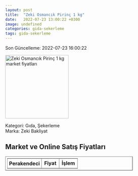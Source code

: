 ```yaml
---
layout: post
title:  "Zeki Osmancık Pirinç 1 kg"
date:   2022-07-23 13:00:22 +0300
image: undefined
categories: gida-sekerleme
tags: gida-sekerleme
---
```


Son Güncelleme: 2022-07-23 16:00:22

<img src="undefined" width="200" alt="Zeki Osmancık Pirinç 1 kg market fiyatları" />

Kategori: Gıda, Şekerleme
<br />
Marka: Zeki Bakliyat

<h2>Market ve Online Satış Fiyatları</h2>

<table border="1" style="padding: 5px;width:80%;">
  <tr>
    <td style="padding: 5px;"><strong>Perakendeci</strong></td>
    <td><strong>Fiyat</strong></td>
    <td><strong>İşlem</strong></td>
  </tr>
  
</table>
